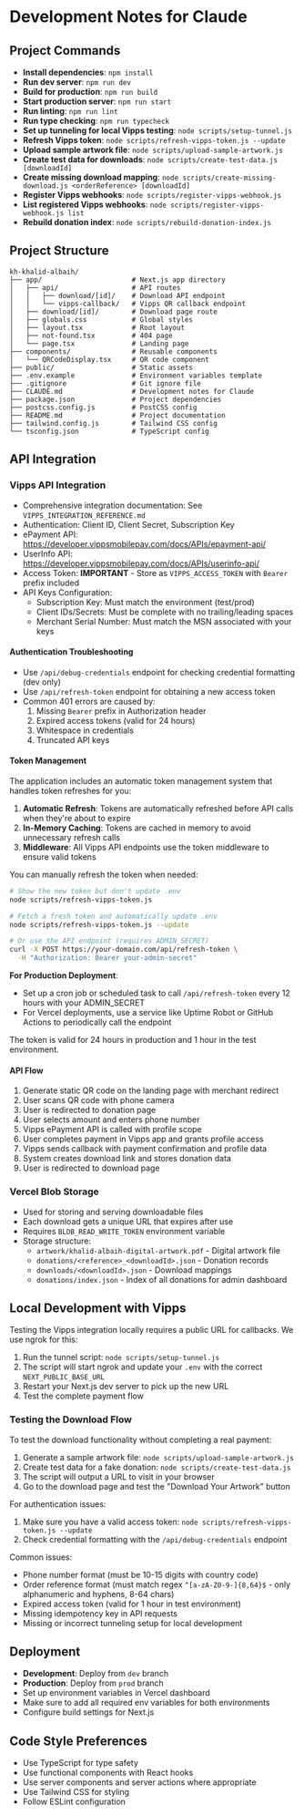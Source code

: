 # Development Notes for Claude

## Project Commands

- **Install dependencies**: `npm install`
- **Run dev server**: `npm run dev`
- **Build for production**: `npm run build`
- **Start production server**: `npm run start`
- **Run linting**: `npm run lint`
- **Run type checking**: `npm run typecheck`
- **Set up tunneling for local Vipps testing**: `node scripts/setup-tunnel.js`
- **Refresh Vipps token**: `node scripts/refresh-vipps-token.js --update`
- **Upload sample artwork file**: `node scripts/upload-sample-artwork.js`
- **Create test data for downloads**: `node scripts/create-test-data.js [downloadId]`
- **Create missing download mapping**: `node scripts/create-missing-download.js <orderReference> [downloadId]`
- **Register Vipps webhooks**: `node scripts/register-vipps-webhook.js`
- **List registered Vipps webhooks**: `node scripts/register-vipps-webhook.js list`
- **Rebuild donation index**: `node scripts/rebuild-donation-index.js`

## Project Structure

```
kh-khalid-albaih/
├── app/                      # Next.js app directory
│   ├── api/                  # API routes
│   │   ├── download/[id]/    # Download API endpoint
│   │   └── vipps-callback/   # Vipps QR callback endpoint
│   ├── download/[id]/        # Download page route
│   ├── globals.css           # Global styles
│   ├── layout.tsx            # Root layout
│   ├── not-found.tsx         # 404 page
│   └── page.tsx              # Landing page
├── components/               # Reusable components
│   └── QRCodeDisplay.tsx     # QR code component
├── public/                   # Static assets
├── .env.example              # Environment variables template
├── .gitignore                # Git ignore file
├── CLAUDE.md                 # Development notes for Claude
├── package.json              # Project dependencies
├── postcss.config.js         # PostCSS config
├── README.md                 # Project documentation
├── tailwind.config.js        # Tailwind CSS config
└── tsconfig.json             # TypeScript config
```

## API Integration

### Vipps API Integration
- Comprehensive integration documentation: See `VIPPS_INTEGRATION_REFERENCE.md`
- Authentication: Client ID, Client Secret, Subscription Key
- ePayment API: https://developer.vippsmobilepay.com/docs/APIs/epayment-api/
- UserInfo API: https://developer.vippsmobilepay.com/docs/APIs/userinfo-api/
- Access Token: **IMPORTANT** - Store as `VIPPS_ACCESS_TOKEN` with `Bearer ` prefix included
- API Keys Configuration:
  - Subscription Key: Must match the environment (test/prod)
  - Client IDs/Secrets: Must be complete with no trailing/leading spaces
  - Merchant Serial Number: Must match the MSN associated with your keys

#### Authentication Troubleshooting
- Use `/api/debug-credentials` endpoint for checking credential formatting (dev only)
- Use `/api/refresh-token` endpoint for obtaining a new access token
- Common 401 errors are caused by:
  1. Missing `Bearer` prefix in Authorization header
  2. Expired access tokens (valid for 24 hours)
  3. Whitespace in credentials
  4. Truncated API keys

#### Token Management

The application includes an automatic token management system that handles token refreshes for you:

1. **Automatic Refresh**: Tokens are automatically refreshed before API calls when they're about to expire
2. **In-Memory Caching**: Tokens are cached in memory to avoid unnecessary refresh calls
3. **Middleware**: All Vipps API endpoints use the token middleware to ensure valid tokens

You can manually refresh the token when needed:

```bash
# Show the new token but don't update .env
node scripts/refresh-vipps-token.js

# Fetch a fresh token and automatically update .env
node scripts/refresh-vipps-token.js --update

# Or use the API endpoint (requires ADMIN_SECRET)
curl -X POST https://your-domain.com/api/refresh-token \
  -H "Authorization: Bearer your-admin-secret"
```

**For Production Deployment**:
- Set up a cron job or scheduled task to call `/api/refresh-token` every 12 hours with your ADMIN_SECRET
- For Vercel deployments, use a service like Uptime Robot or GitHub Actions to periodically call the endpoint

The token is valid for 24 hours in production and 1 hour in the test environment.

#### API Flow
1. Generate static QR code on the landing page with merchant redirect
2. User scans QR code with phone camera
3. User is redirected to donation page
4. User selects amount and enters phone number
5. Vipps ePayment API is called with profile scope
6. User completes payment in Vipps app and grants profile access
7. Vipps sends callback with payment confirmation and profile data
8. System creates download link and stores donation data
9. User is redirected to download page

### Vercel Blob Storage
- Used for storing and serving downloadable files
- Each download gets a unique URL that expires after use
- Requires `BLOB_READ_WRITE_TOKEN` environment variable
- Storage structure:
  - `artwork/khalid-albaih-digital-artwork.pdf` - Digital artwork file
  - `donations/<reference>_<downloadId>.json` - Donation records
  - `downloads/<downloadId>.json` - Download mappings
  - `donations/index.json` - Index of all donations for admin dashboard

## Local Development with Vipps

Testing the Vipps integration locally requires a public URL for callbacks. We use ngrok for this:

1. Run the tunnel script: `node scripts/setup-tunnel.js`
2. The script will start ngrok and update your `.env` with the correct `NEXT_PUBLIC_BASE_URL`
3. Restart your Next.js dev server to pick up the new URL
4. Test the complete payment flow

### Testing the Download Flow

To test the download functionality without completing a real payment:

1. Generate a sample artwork file: `node scripts/upload-sample-artwork.js`
2. Create test data for a fake donation: `node scripts/create-test-data.js`
3. The script will output a URL to visit in your browser
4. Go to the download page and test the "Download Your Artwork" button

For authentication issues:
1. Make sure you have a valid access token: `node scripts/refresh-vipps-token.js --update`
2. Check credential formatting with the `/api/debug-credentials` endpoint

Common issues:
- Phone number format (must be 10-15 digits with country code)
- Order reference format (must match regex `^[a-zA-Z0-9-]{8,64}$` - only alphanumeric and hyphens, 8-64 chars)
- Expired access token (valid for 1 hour in test environment)
- Missing idempotency key in API requests
- Missing or incorrect tunneling setup for local development

## Deployment

- **Development**: Deploy from `dev` branch
- **Production**: Deploy from `prod` branch
- Set up environment variables in Vercel dashboard
- Make sure to add all required env variables for both environments
- Configure build settings for Next.js

## Code Style Preferences

- Use TypeScript for type safety
- Use functional components with React hooks
- Use server components and server actions where appropriate
- Use Tailwind CSS for styling
- Follow ESLint configuration
